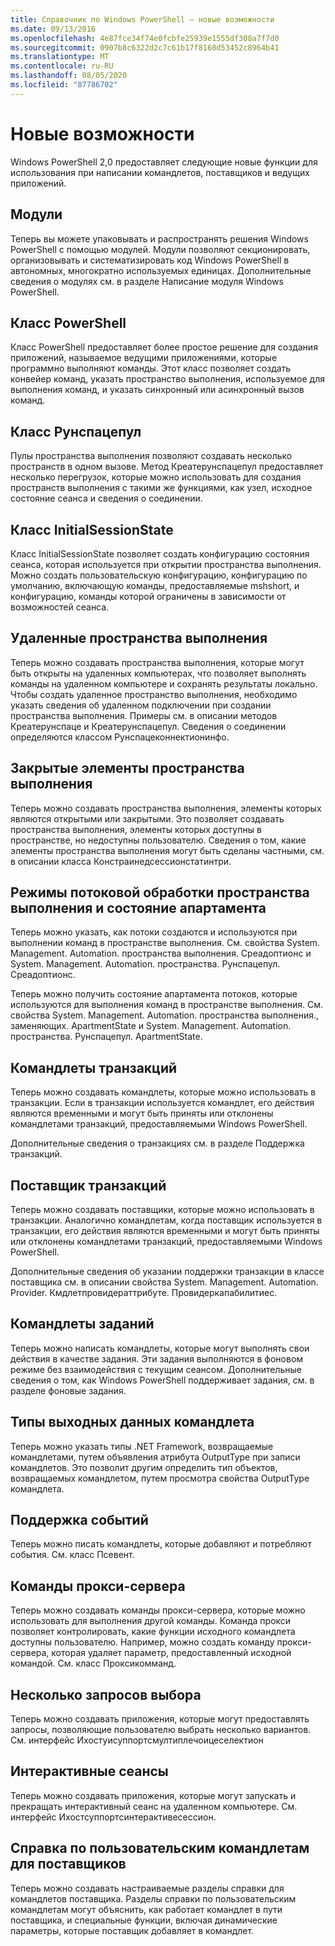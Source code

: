 ```yaml
---
title: Справочник по Windows PowerShell — новые возможности
ms.date: 09/13/2016
ms.openlocfilehash: 4e87fce34f74e0fcbfe25939e1555df308a7f7d0
ms.sourcegitcommit: 0907b8c6322d2c7c61b17f8168d53452c8964b41
ms.translationtype: MT
ms.contentlocale: ru-RU
ms.lasthandoff: 08/05/2020
ms.locfileid: "87786702"
---
```

# <a name="whats-new"></a>Новые возможности

Windows PowerShell 2,0 предоставляет следующие новые функции для использования при написании командлетов, поставщиков и ведущих приложений.

## <a name="modules"></a>Модули

Теперь вы можете упаковывать и распространять решения Windows PowerShell с помощью модулей. Модули позволяют секционировать, организовывать и систематизировать код Windows PowerShell в автономных, многократно используемых единицах. Дополнительные сведения о модулях см. в разделе Написание модуля Windows PowerShell.

## <a name="the-powershell-class"></a>Класс PowerShell

Класс PowerShell предоставляет более простое решение для создания приложений, называемое ведущими приложениями, которые программно выполняют команды. Этот класс позволяет создать конвейер команд, указать пространство выполнения, используемое для выполнения команд, и указать синхронный или асинхронный вызов команд.

## <a name="the-runspacepool-class"></a>Класс Рунспацепул

Пулы пространства выполнения позволяют создавать несколько пространств в одном вызове. Метод Креатерунспацепул предоставляет несколько перегрузок, которые можно использовать для создания пространств выполнения с такими же функциями, как узел, исходное состояние сеанса и сведения о соединении.

## <a name="the-initialsessionstate-class"></a>Класс InitialSessionState

Класс InitialSessionState позволяет создать конфигурацию состояния сеанса, которая используется при открытии пространства выполнения. Можно создать пользовательскую конфигурацию, конфигурацию по умолчанию, включающую команды, предоставляемые mshshort, и конфигурацию, команды которой ограничены в зависимости от возможностей сеанса.

## <a name="remote-runspaces"></a>Удаленные пространства выполнения

Теперь можно создавать пространства выполнения, которые могут быть открыты на удаленных компьютерах, что позволяет выполнять команды на удаленном компьютере и сохранять результаты локально. Чтобы создать удаленное пространство выполнения, необходимо указать сведения об удаленном подключении при создании пространства выполнения. Примеры см. в описании методов Креатерунспаце и Креатерунспацепул. Сведения о соединении определяются классом Рунспацеконнектионинфо.

## <a name="private-runspace-elements"></a>Закрытые элементы пространства выполнения

Теперь можно создавать пространства выполнения, элементы которых являются открытыми или закрытыми. Это позволяет создавать пространства выполнения, элементы которых доступны в пространстве, но недоступны пользователю. Сведения о том, какие элементы пространства выполнения могут быть сделаны частными, см. в описании класса Констраинедсессионстатинтри.

## <a name="runspace-threading-modes-and-apartment-state"></a>Режимы потоковой обработки пространства выполнения и состояние апартамента

Теперь можно указать, как потоки создаются и используются при выполнении команд в пространстве выполнения. См. свойства System. Management. Automation. пространства выполнения. Среадоптионс и System. Management. Automation. пространства. Рунспацепул. Среадоптионс.

Теперь можно получить состояние апартамента потоков, которые используются для выполнения команд в пространстве выполнения. См. свойства System. Management. Automation. пространства выполнения., заменяющих. ApartmentState и System. Management. Automation. пространства. Рунспацепул. ApartmentState.

## <a name="transaction-cmdlets"></a>Командлеты транзакций

Теперь можно создавать командлеты, которые можно использовать в транзакции. Если в транзакции используется командлет, его действия являются временными и могут быть приняты или отклонены командлетами транзакций, предоставляемыми Windows PowerShell.

Дополнительные сведения о транзакциях см. в разделе Поддержка транзакций.

## <a name="transaction-provider"></a>Поставщик транзакций

Теперь можно создавать поставщики, которые можно использовать в транзакции. Аналогично командлетам, когда поставщик используется в транзакции, его действия являются временными и могут быть приняты или отклонены командлетами транзакций, предоставляемыми Windows PowerShell.

Дополнительные сведения об указании поддержки транзакции в классе поставщика см. в описании свойства System. Management. Automation. Provider. Кмдлетпровидераттрибуте. Провидеркапабилитиес.

## <a name="job-cmdlets"></a>Командлеты заданий

Теперь можно написать командлеты, которые могут выполнять свои действия в качестве задания. Эти задания выполняются в фоновом режиме без взаимодействия с текущим сеансом. Дополнительные сведения о том, как Windows PowerShell поддерживает задания, см. в разделе фоновые задания.

## <a name="cmdlet-output-types"></a>Типы выходных данных командлета

Теперь можно указать типы .NET Framework, возвращаемые командлетами, путем объявления атрибута OutputType при записи командлетов. Это позволит другим определить тип объектов, возвращаемых командлетом, путем просмотра свойства OutputType командлета.

## <a name="event-support"></a>Поддержка событий

Теперь можно писать командлеты, которые добавляют и потребляют события. См. класс Псевент.

## <a name="proxy-commands"></a>Команды прокси-сервера

Теперь можно создавать команды прокси-сервера, которые можно использовать для выполнения другой команды. Команда прокси позволяет контролировать, какие функции исходного командлета доступны пользователю. Например, можно создать команду прокси-сервера, которая удаляет параметр, предоставленный исходной командой. См. класс Проксикомманд.

## <a name="multiple-choice-prompts"></a>Несколько запросов выбора

Теперь можно создавать приложения, которые могут предоставлять запросы, позволяющие пользователю выбрать несколько вариантов. См. интерфейс Ихостуисуппортсмултиплечоицеселектион

## <a name="interactive-sessions"></a>Интерактивные сеансы

Теперь можно создавать приложения, которые могут запускать и прекращать интерактивный сеанс на удаленном компьютере.
См. интерфейс Ихостсуппортсинтерактивесессион.

## <a name="custom-cmdlet-help-for-providers"></a>Справка по пользовательским командлетам для поставщиков

Теперь можно создавать настраиваемые разделы справки для командлетов поставщика. Разделы справки по пользовательским командлетам могут объяснить, как работает командлет в пути поставщика, и специальные функции, включая динамические параметры, которые поставщик добавляет в командлет.
